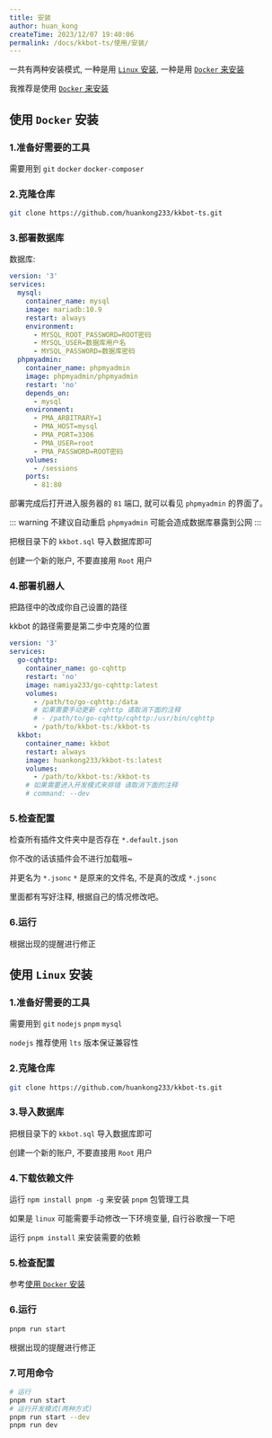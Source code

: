 ```yaml
---
title: 安装
author: huan_kong
createTime: 2023/12/07 19:40:06
permalink: /docs/kkbot-ts/使用/安装/
---
```


一共有两种安装模式, 一种是用 [`Linux` 安装](#使用-linux-安装), 一种是用 [`Docker` 来安装](#使用-docker-安装)

我推荐是使用 [`Docker` 来安装](#使用-docker-安装)

## 使用 `Docker` 安装

### 1.准备好需要的工具

需要用到 `git` `docker` `docker-composer`

### 2.克隆仓库

~~~bash
git clone https://github.com/huankong233/kkbot-ts.git
~~~

### 3.部署数据库

数据库:

~~~yaml
version: '3'
services:
  mysql:
    container_name: mysql
    image: mariadb:10.9
    restart: always
    environment:
      - MYSQL_ROOT_PASSWORD=ROOT密码
      - MYSQL_USER=数据库用户名
      - MYSQL_PASSWORD=数据库密码
  phpmyadmin:
    container_name: phpmyadmin
    image: phpmyadmin/phpmyadmin
    restart: 'no'
    depends_on:
      - mysql
    environment:
      - PMA_ARBITRARY=1
      - PMA_HOST=mysql
      - PMA_PORT=3306
      - PMA_USER=root
      - PMA_PASSWORD=ROOT密码
    volumes:
      - /sessions
    ports:
      - 81:80
~~~

部署完成后打开进入服务器的 `81` 端口, 就可以看见 `phpmyadmin` 的界面了。

::: warning
不建议自动重启 `phpmyadmin` 可能会造成数据库暴露到公网
:::

把根目录下的 `kkbot.sql` 导入数据库即可

创建一个新的账户, 不要直接用 `Root` 用户

### 4.部署机器人

把路径中的改成你自己设置的路径

kkbot 的路径需要是第二步中克隆的位置

~~~yaml
version: '3'
services:
  go-cqhttp:
    container_name: go-cqhttp
    restart: 'no'
    image: namiya233/go-cqhttp:latest
    volumes:
      - /path/to/go-cqhttp:/data
      # 如果需要手动更新 cqhttp 请取消下面的注释
      # - /path/to/go-cqhttp/cqhttp:/usr/bin/cqhttp
      - /path/to/kkbot-ts:/kkbot-ts
  kkbot:
    container_name: kkbot
    restart: always
    image: huankong233/kkbot-ts:latest
    volumes:
      - /path/to/kkbot-ts:/kkbot-ts
    # 如果需要进入开发模式来排错 请取消下面的注释
    # command: --dev
~~~

### 5.检查配置

检查所有插件文件夹中是否存在 `*.default.json`

你不改的话该插件会不进行加载哦~

并更名为 `*.jsonc` `*` 是原来的文件名, 不是真的改成 `*.jsonc`

里面都有写好注释, 根据自己的情况修改吧。

### 6.运行

根据出现的提醒进行修正

## 使用 `Linux` 安装

### 1.准备好需要的工具

需要用到 `git` `nodejs` `pnpm` `mysql`

`nodejs` 推荐使用 `lts` 版本保证兼容性

### 2.克隆仓库

~~~bash
git clone https://github.com/huankong233/kkbot-ts.git
~~~

### 3.导入数据库

把根目录下的 `kkbot.sql` 导入数据库即可

创建一个新的账户, 不要直接用 `Root` 用户

### 4.下载依赖文件

运行 `npm install pnpm -g` 来安装 `pnpm` 包管理工具

如果是 `linux` 可能需要手动修改一下环境变量, 自行谷歌搜一下吧

运行 `pnpm install` 来安装需要的依赖

### 5.检查配置

参考[使用 `Docker` 安装](#_5-检查配置)

### 6.运行

~~~bash
pnpm run start
~~~

根据出现的提醒进行修正

### 7.可用命令

~~~bash
# 运行
pnpm run start
# 运行开发模式(两种方式)
pnpm run start --dev
pnpm run dev
~~~
